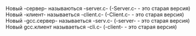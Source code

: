 Новый -сервер- называються -server.c- (-Server.c- - это старая версия)
Новый -клиент- называеться -client.c- (-Client.c- - это старая версия)
Новый -gcc.сервер- называеться -serv.c- (-server- - это старая версия)
Новый gcc.клиент называеться -cli.c- (-client- - это старая версия)
